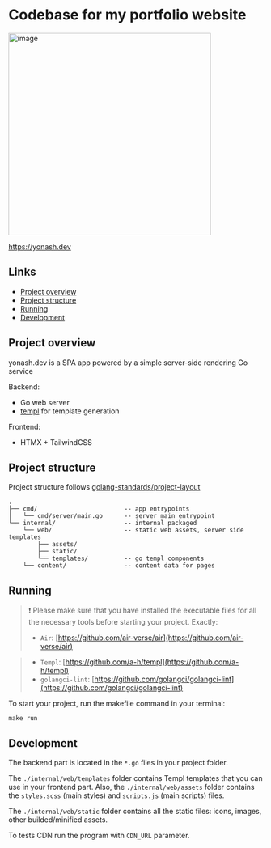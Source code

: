 # Codebase for my portfolio website

<img width="400" alt="image" src="https://github.com/user-attachments/assets/2ab64f2d-4177-425b-b468-a6085605aa1a">

https://yonash.dev

## Links
- [Project overview](#project-overview)
- [Project structure](#project-structure)
- [Running](#running)
- [Development](#development)

## Project overview
yonash.dev is a SPA app powered by a simple server-side rendering Go service

Backend:
- Go web server
- [templ](https://github.com/a-h/templ) for template generation

Frontend:
- HTMX + TailwindCSS

## Project structure
Project structure follows [golang-standards/project-layout](https://github.com/golang-standards/project-layout)

```
.
├── cmd/                        -- app entrypoints
│   └── cmd/server/main.go      -- server main entrypoint
└── internal/                   -- internal packaged
    └── web/                    -- static web assets, server side templates 
        ├── assets/
        ├── static/
        └── templates/          -- go templ components
    └── content/                -- content data for pages
```

## Running

> ❗️ Please make sure that you have installed the executable files for all the necessary tools before starting your project. Exactly:
>
> - `Air`: [https://github.com/air-verse/air](https://github.com/air-verse/air)

> - `Templ`: [https://github.com/a-h/templ](https://github.com/a-h/templ)
> - `golangci-lint`: [https://github.com/golangci/golangci-lint](https://github.com/golangci/golangci-lint)

To start your project, run the makefile command in your terminal:
```console
make run
```

## Development

The backend part is located in the `*.go` files in your project folder.

The `./internal/web/templates` folder contains Templ templates that you can use in your frontend part. Also, the `./internal/web/assets` folder contains the `styles.scss` (main styles) and `scripts.js` (main scripts) files.

The `./internal/web/static` folder contains all the static files: icons, images, other builded/minified assets.

To tests CDN run the program with `CDN_URL` parameter.